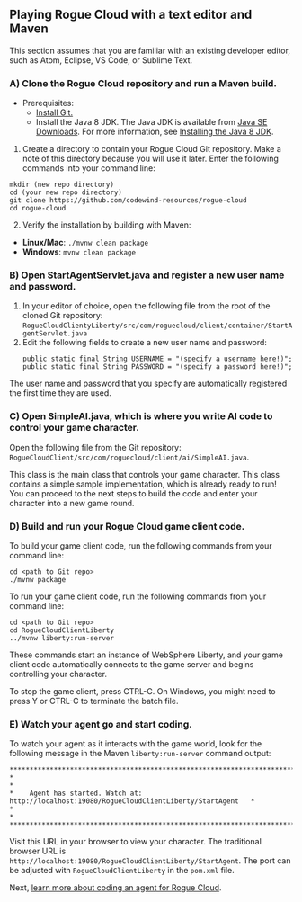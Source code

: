## Playing Rogue Cloud with a text editor and Maven

This section assumes that you are familiar with an existing developer editor, such as Atom, Eclipse, VS Code, or Sublime Text.

### A) Clone the Rogue Cloud repository and run a Maven build.
* Prerequisites:
  - [Install Git.](https://git-scm.com/)
  - Install the Java 8 JDK. The Java JDK is available from [Java SE Downloads](http://www.oracle.com/technetwork/java/javase/downloads/index.html). For more information, see [Installing the Java 8 JDK](Installing-Java.md).
1) Create a directory to contain your Rogue Cloud Git repository. Make a note of this directory because you will use it later. Enter the following commands into your command line:
```
mkdir (new repo directory)
cd (your new repo directory)
git clone https://github.com/codewind-resources/rogue-cloud
cd rogue-cloud
```
2) Verify the installation by building with Maven:
* **Linux/Mac**: ``./mvnw clean package ``
* **Windows**: ``mvnw clean package``

### B) Open StartAgentServlet.java and register a new user name and password.
1) In your editor of choice, open the following file from the root of the cloned Git repository: ``RogueCloudClientyLiberty/src/com/roguecloud/client/container/StartAgentServlet.java``
2) Edit the following fields to create a new user name and password:
	```
	public static final String USERNAME = "(specify a username here!)";
	public static final String PASSWORD = "(specify a password here!)";
	```
The user name and password that you specify are automatically registered the first time they are used.

### C) Open SimpleAI.java, which is where you write AI code to control your game character.
Open the following file from the Git repository: ``RogueCloudClient/src/com/roguecloud/client/ai/SimpleAI.java``.

This class is the main class that controls your game character. This class contains a simple sample implementation, which is already ready to run! You can proceed to the next steps to build the code and enter your character into a new game round.

### D) Build and run your Rogue Cloud game client code.
To build your game client code, run the following commands from your command line:
```
cd <path to Git repo>
./mvnw package
```

To run your game client code, run the following commands from your command line:
```
cd <path to Git repo>
cd RogueCloudClientLiberty
../mvnw liberty:run-server
```
These commands start an instance of WebSphere Liberty, and your game client code automatically connects to the game server and begins controlling your character.

To stop the game client, press CTRL-C. On Windows, you might need to press Y or CTRL-C to terminate the batch file.

### E) Watch your agent go and start coding.

To watch your agent as it interacts with the game world, look for the following message in the Maven ``liberty:run-server`` command output:
```
***********************************************************************************************
*                                                                                             *
*    Agent has started. Watch at: http://localhost:19080/RogueCloudClientLiberty/StartAgent   *
*                                                                                             *
***********************************************************************************************
```
Visit this URL in your browser to view your character. The traditional browser URL is `http://localhost:19080/RogueCloudClientLiberty/StartAgent`. The port can be adjusted with `RogueCloudClientLiberty` in the `pom.xml` file.

Next, [learn more about coding an agent for Rogue Cloud](Developing-CodingNextSteps.md).
